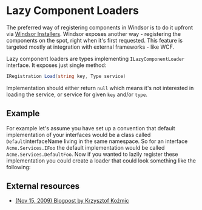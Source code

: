 # Lazy Component Loaders

The preferred way of registering components in Windsor is to do it upfront via [Windsor Installers](installers.md).
Windsor exposes another way - registering the components on the spot, right when it's first requested. This feature is
targeted mostly at integration with external frameworks - like WCF.

Lazy component loaders are types implementing `ILazyComponentLoader` interface. It exposes just single method:

```csharp
IRegistration Load(string key, Type service)
```

Implementation should either return `null` which means it's not interested in loading the service, or service for given
`key` and/or `type`.

## Example

For example let's assume you have set up a convention that default implementation of your interfaces would be a class
called `Default`interfaceName living in the same namespace. So for an interface `Acme.Services.IFoo` the default
implementation would be called `Acme.Services.DefaultFoo`. Now if you wanted to lazily register these implementation you
could create a loader that could look something like the following:

## External resources

* [(Nov 15, 2009) Blogpost by Krzysztof Koźmic](http://kozmic.pl/archive/2009/11/15/castle-windsor-lazy-loading.aspx)